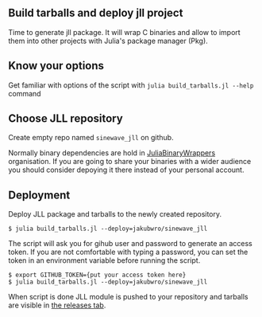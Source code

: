 
## Build tarballs and deploy jll project

Time to generate jll package. It will wrap C binaries and allow to import them into other projects with Julia's package manager (Pkg).

## Know your options
Get familiar with options of the script with `julia build_tarballs.jl --help` command

## Choose JLL repository

Create empty repo named `sinewave_jll` on github.

Normally binary dependencies are hold in [JuliaBinaryWrappers](https://github.com/JuliaBinaryWrappers/) organisation. If you are going to share your binaries with a wider audience you should consider depoying it there instead of your personal account.

## Deployment

Deploy JLL package and tarballs to the newly created repository.

```
$ julia build_tarballs.jl --deploy=jakubwro/sinewave_jll
```

The script will ask you for gihub user and password to generate an access token.
If you are not comfortable with typing a password, you can set the token in an environment variable before running the script.

```
$ export GITHUB_TOKEN={put your access token here}
$ julia build_tarballs.jl --deploy=jakubwro/sinewave_jll
```

When script is done JLL module is pushed to your repository and tarballs are visible in [the releases tab](https://github.com/jakubwro/sinewave_jll/releases).

